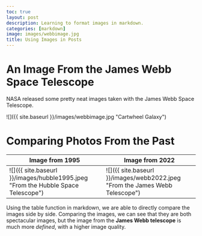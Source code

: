 ```yaml
---
toc: true
layout: post
description: Learning to format images in markdown.
categories: [markdown]
image: images/webbimage.jpg
title: Using Images in Posts
---
```


# An Image From the James Webb Space Telescope

NASA released some pretty neat images taken with the James Webb Space Telescope.

![]({{ site.baseurl }}/images/webbimage.jpg "Cartwheel Galaxy")

# Comparing Photos From the Past

| Image from 1995 | Image from 2022 |
|-|-|
| ![]({{ site.baseurl }}/images/hubble1995.jpeg "From the Hubble Space Telescope") | ![]({{ site.baseurl }}/images/webb2022.jpeg "From the James Webb Telescope") |

Using the table function in markdown, we are able to directly compare the images side by side. Comparing the images, we can see that they are both spectacular images, but the image from the **James Webb telescope** is much more *defined*, with a higher image quality. 
